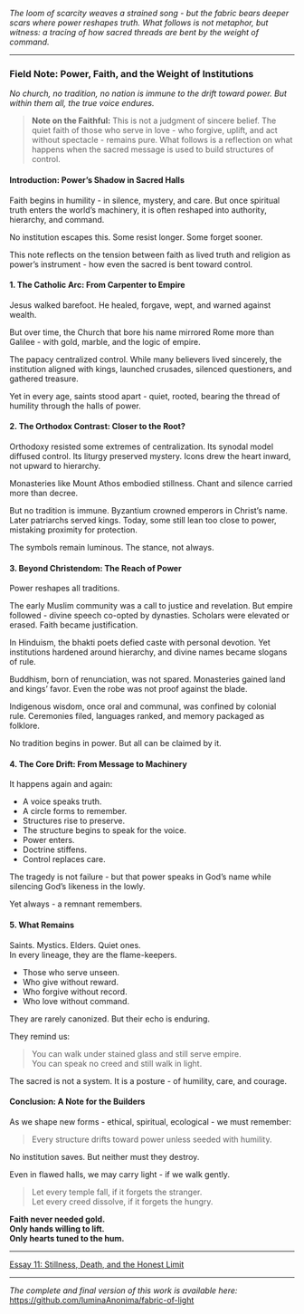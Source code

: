 *The loom of scarcity weaves a strained song - but the fabric bears deeper scars where power reshapes truth. What follows is not metaphor, but witness: a tracing of how sacred threads are bent by the weight of command.*

---

### Field Note: Power, Faith, and the Weight of Institutions


*No church, no tradition, no nation is immune to the drift toward power. But within them all, the true voice endures.*


> **Note on the Faithful:** This is not a judgment of sincere belief. The quiet faith of those who serve in love - who forgive, uplift, and act without spectacle - remains pure. What follows is a reflection on what happens when the sacred message is used to build structures of control.


#### Introduction: Power’s Shadow in Sacred Halls


Faith begins in humility - in silence, mystery, and care. But once spiritual truth enters the world’s machinery, it is often reshaped into authority, hierarchy, and command.


No institution escapes this. Some resist longer. Some forget sooner.


This note reflects on the tension between faith as lived truth and religion as power’s instrument - how even the sacred is bent toward control.


#### 1. The Catholic Arc: From Carpenter to Empire


Jesus walked barefoot. He healed, forgave, wept, and warned against wealth.


But over time, the Church that bore his name mirrored Rome more than Galilee - with gold, marble, and the logic of empire.


The papacy centralized control. While many believers lived sincerely, the institution aligned with kings, launched crusades, silenced questioners, and gathered treasure.


Yet in every age, saints stood apart - quiet, rooted, bearing the thread of humility through the halls of power.


#### 2. The Orthodox Contrast: Closer to the Root?


Orthodoxy resisted some extremes of centralization. Its synodal model diffused control. Its liturgy preserved mystery. Icons drew the heart inward, not upward to hierarchy.


Monasteries like Mount Athos embodied stillness. Chant and silence carried more than decree.


But no tradition is immune. Byzantium crowned emperors in Christ’s name. Later patriarchs served kings. Today, some still lean too close to power, mistaking proximity for protection.


The symbols remain luminous. The stance, not always.


#### 3. Beyond Christendom: The Reach of Power


Power reshapes all traditions.


The early Muslim community was a call to justice and revelation. But empire followed - divine speech co-opted by dynasties. Scholars were elevated or erased. Faith became justification.


In Hinduism, the bhakti poets defied caste with personal devotion. Yet institutions hardened around hierarchy, and divine names became slogans of rule.


Buddhism, born of renunciation, was not spared. Monasteries gained land and kings’ favor. Even the robe was not proof against the blade.


Indigenous wisdom, once oral and communal, was confined by colonial rule. Ceremonies filed, languages ranked, and memory packaged as folklore.


No tradition begins in power. But all can be claimed by it.


#### 4. The Core Drift: From Message to Machinery


It happens again and again:


- A voice speaks truth.  
- A circle forms to remember.  
- Structures rise to preserve.  
- The structure begins to speak for the voice.  
- Power enters.  
- Doctrine stiffens.  
- Control replaces care.


The tragedy is not failure - but that power speaks in God’s name while silencing God’s likeness in the lowly.


Yet always - a remnant remembers.


#### 5. What Remains


Saints. Mystics. Elders. Quiet ones.  
In every lineage, they are the flame-keepers.


- Those who serve unseen.  
- Who give without reward.  
- Who forgive without record.  
- Who love without command.


They are rarely canonized. But their echo is enduring.


They remind us:


> You can walk under stained glass and still serve empire.  
> You can speak no creed and still walk in light.


The sacred is not a system. It is a posture - of humility, care, and courage.


#### Conclusion: A Note for the Builders


As we shape new forms - ethical, spiritual, ecological - we must remember:


> Every structure drifts toward power unless seeded with humility.


No institution saves. But neither must they destroy.


Even in flawed halls, we may carry light - if we walk gently.


> Let every temple fall, if it forgets the stranger.  
> Let every creed dissolve, if it forgets the hungry.


**Faith never needed gold.**  
**Only hands willing to lift.**  
**Only hearts tuned to the hum.**

---

[Essay 11: Stillness, Death, and the Honest Limit](/essays/11-stillness_death_and_the_honest_limit.md)

---

*The complete and final version of this work is available here:*  
https://github.com/luminaAnonima/fabric-of-light
